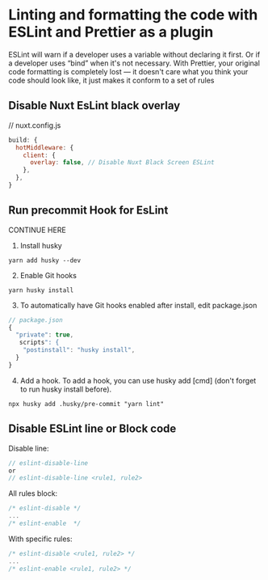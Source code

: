 # Linting and formatting the code with ESLint and Prettier as a plugin

ESLint will warn if a developer uses a variable without declaring it first. Or if a developer uses “bind” when it's not necessary. With Prettier, your original code formatting is completely lost — it doesn't care what you think your code should look like, it just makes it conform to a set of rules

## Disable Nuxt EsLint black overlay
// nuxt.config.js
```js
build: {
  hotMiddleware: {
    client: {
      overlay: false, // Disable Nuxt Black Screen ESLint
    },
  },
}
```

## Run precommit Hook for EsLint

CONTINUE HERE

1. Install husky
```shell
yarn add husky --dev
```
2. Enable Git hooks
```shell
yarn husky install
```
3. To automatically have Git hooks enabled after install, edit package.json
```js
// package.json
{
  "private": true,
   scripts": {
    "postinstall": "husky install",
  }
}
```
4. Add a hook. To add a hook, you can use husky add <file> [cmd] (don't forget to run husky install before).
```shell
npx husky add .husky/pre-commit "yarn lint"
```




## Disable ESLint line or Block code
Disable line:
```js
// eslint-disable-line 
or 
// eslint-disable-line <rule1, rule2> 
```

All rules block:

```js
/* eslint-disable */
...
/* eslint-enable  */
```


With specific rules:
```js
/* eslint-disable <rule1, rule2> */
...
/* eslint-enable <rule1, rule2> */
```


